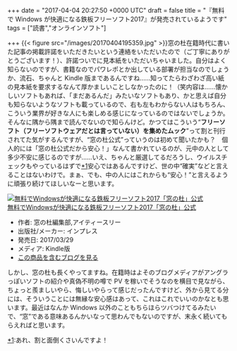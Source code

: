 
+++
date = "2017-04-04 20:27:50 +0000 UTC"
draft = false
title = "『無料で Windows が快適になる鉄板フリーソフト2017』が発売されているようです"
tags = ["読書","オンラインソフト"]

+++
{{< figure src="/images/20170404195359.jpg"  >}}窓の杜在籍時代に書いた記事の掲載許諾をいただきたいという連絡をいただいたので（ご丁寧にありがとうございます！）、許諾ついでに見本紙をいただいちゃいました。自分はよく知らないのですが、書籍なのでパワレポとか出している部署が担当なのでしょうか、流石、ちゃんと Kindle 版まであるんですね……知ってたらわざわざ高い紙の見本紙を要求するなんて厚かましいことしなかったのに！（笑内容は……懐かしいソフトもあれば、「まだあるんだ」みたいなソフトもあり、かと思えば自分も知らないようなソフトも載っているので、右も左もわからない人はもちろん、こういう業界が好きな人にも楽しめる感じになっているのではないでしょうか。そんなに隅から隅まで読んでないので知らんけど。かつてはこういう“**フリーソフト（フリーソフトウェアだとは言っていない）を集めたムック**”って割と刊行されてた気がするんですが、“窓の杜公式”っていうのは初めて聞いたかも？　個人的には「窓の杜公式だから安心！」なんて書かれているのが、元中の人として多少不安に感じるのですが……いえ、ちゃんと厳選してるだろうし、ウイルスチェックもやっているはずで<a href="#f-bd6bd071" name="fn-bd6bd071" title="あれ、割と面倒くさいんですよ！">*1</a>安心ではあるんですけど、世の中“確実”などと言えることはないわけで。まぁ、でも、中の人にはこれからも“安心！”と言えるように頑張り続けてほしいなーと思います。<div class="hatena-asin-detail"><a href="http://www.amazon.co.jp/exec/obidos/ASIN/B06XWPKSSB/bestylesnet-22/"><img src="https://images-fe.ssl-images-amazon.com/images/I/61mXpxNpqoL._SL160_.jpg" class="hatena-asin-detail-image" alt="無料でWindowsが快適になる鉄板フリーソフト2017「窓の杜」公式" title="無料でWindowsが快適になる鉄板フリーソフト2017「窓の杜」公式"/></a><div class="hatena-asin-detail-info"><a href="http://www.amazon.co.jp/exec/obidos/ASIN/B06XWPKSSB/bestylesnet-22/">無料でWindowsが快適になる鉄板フリーソフト2017「窓の杜」公式</a><ul><li><span class="hatena-asin-detail-label">作者:</span> 窓の杜編集部,アイティースリー</li><li><span class="hatena-asin-detail-label">出版社/メーカー:</span> インプレス</li><li><span class="hatena-asin-detail-label">発売日:</span> 2017/03/29</li><li><span class="hatena-asin-detail-label">メディア:</span> Kindle版</li><li><a href="http://d.hatena.ne.jp/asin/B06XWPKSSB/bestylesnet-22" target="_blank">この商品を含むブログを見る</a></li></ul></div><div class="hatena-asin-detail-foot"></div></div>しかし、窓の杜も長くやってますね。在籍時はよそのブログメディアがアングラっぽいソフトの紹介や真偽不明の噂で PV を稼いでそうなのを横目で見ながら、ちょっと羨ましいやら、悔しいやらって感じだったんですけど、外から見てる分には、そういうことには無縁な安心感はあって、これはこれでいいのかなとも思います。最近はなんか Windows 以外のこともちらほらツバつけてるみたいで、“窓”である意味あるんかいなって思わんでもないのですが、末永く続いてもらえればと思います。
<div class="footnote">
<a href="#fn-bd6bd071" name="f-bd6bd071" class="footnote-number">*1</a><span class="footnote-delimiter">:</span><span class="footnote-text">あれ、割と面倒くさいんですよ！</span>
</div>

